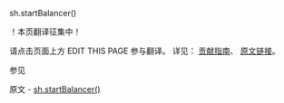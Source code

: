 sh.startBalancer()

 ！本页翻译征集中！

请点击页面上方 EDIT THIS PAGE 参与翻译。
详见：
[贡献指南]( https://github.com/JinMuInfo/MongoDB-Manual-zh/blob/master/CONTRIBUTING.md )、
[原文链接](  https://docs.mongodb.com/manual/reference/method/sh.startBalancer/  )。

 参见

原文 - [sh.startBalancer()]( https://docs.mongodb.com/manual/reference/method/sh.startBalancer/ )

